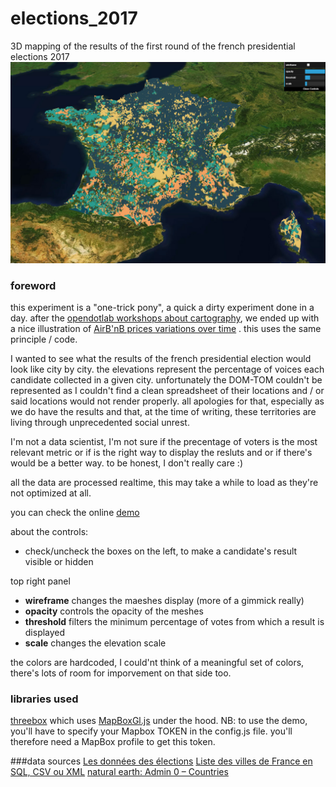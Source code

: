 # elections_2017
3D mapping of the results of the first round of the french presidential elections 2017
![screenshot](elections/img/cover.jpg)

### foreword

this experiment is a "one-trick pony", a quick a dirty experiment done in a day.
after the [opendotlab workshops about cartography](http://www.opendotlab.it/it/content/cityai), we ended up with a nice illustration of [AirB'nB prices variations over time](https://github.com/opendot/airbnb) .
this uses the same principle / code.

I wanted to see what the results of the french presidential election would look like city by city. the elevations represent the percentage of voices each candidate collected in a given city.
unfortunately the DOM-TOM couldn't be represented as I couldn't find a clean spreadsheet of their locations and / or said locations would not render properly.
all apologies for that, especially as we do have the results and that, at the time of writing, these territories are living through unprecedented social unrest.

I'm not a data scientist, I'm not sure if the precentage of voters is the most relevant metric or if is the right way to display the resluts and or if there's would be a better way.
to be honest, I don't really care :)

all the data are processed realtime, this may take a while to load as they're not optimized at all.

you can check the online [demo](http://www.barradeau.com/2017/170425/elections/#5.85/45.297/3.739/0/43)

about the controls:

* check/uncheck the boxes on the left, to make a candidate's result visible or hidden

top right panel

* **wireframe** changes the maeshes display (more of a gimmick really)
* **opacity** controls the opacity of the meshes
* **threshold** filters the minimum percentage of votes from which a result is displayed
* **scale** changes the elevation scale

the colors are hardcoded, I could'nt think of a meaningful set of colors, there's lots of room for imporvement on that side too.

### libraries used
[threebox](https://github.com/peterqliu/threebox) which uses [MapBoxGl.js](https://www.mapbox.com/mapbox-gl-js/api/) under the hood.
NB: to use the demo, you'll have to specify your Mapbox TOKEN in the config.js file.
you'll therefore need a MapBox profile to get this token.

###data sources
[Les données des élections](https://www.data.gouv.fr/fr/posts/les-donnees-des-elections/)
[Liste des villes de France en SQL, CSV ou XML](http://sql.sh/736-base-donnees-villes-francaises)
[natural earth: Admin 0 – Countries](http://www.naturalearthdata.com/downloads/10m-cultural-vectors/10m-admin-0-countries/)